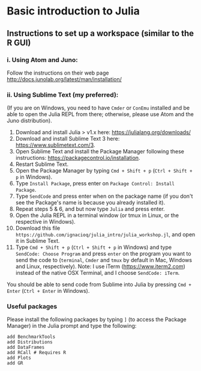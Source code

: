 # Basic introduction to Julia

## Instructions to set up a workspace (similar to the R GUI)

### i. Using Atom and Juno:

Follow the instructions on their web page http://docs.junolab.org/latest/man/installation/


### ii. Using Sublime Text (my preferred):

(If you are on Windows, you need to have `Cmder` or `ConEmu` installed and be able to open the Julia REPL from there; otherwise, please use Atom and the Juno distribution).

1. Download and install Julia > v1.x here: https://julialang.org/downloads/
2. Download and install Sublime Text 3 here: https://www.sublimetext.com/3.
3. Open Sublime Text and install the Package Manager following these instructions: https://packagecontrol.io/installation.
4. Restart Sublime Text.
5. Open the Package Manager by typing `Cmd + Shift + p` (`Ctrl + Shift + p` in Windows).
6. Type `Install Package`, press enter on `Package Control: Install Package`.
7. Type `SendCode` and press enter when on the package name (if you don't see the Package's name is because you already installed it).
8. Repeat steps 5 & 6, and but now type `Julia` and press enter.
11. Open the Julia REPL in a terminal window (or tmux in Linux, or the respective in Windows).
12. Download this file `https://github.com/ignacioq/julia_intro/julia_workshop.jl`, and open it in Sublime Text.
13. Type `Cmd + Shift + p` (`Ctrl + Shift + p` in Windows) and type `SendCode: Choose Program` and press `enter` on the program you want to send the code to (`terminal`, `Cmder` and `tmux` by default in Mac, Windows and Linux, respectively). Note: I use iTerm (https://www.iterm2.com) instead of the native OSX Terminal, and I choose `SendCode: iTerm`.

You should be able to send code from Sublime into Julia by pressing `Cmd + Enter` (`Ctrl + Enter` in Windows).



### Useful packages

Please install the following packages by typing `]` (to access the Package Manager) in the Julia prompt and type the following:
```
add BenchmarkTools
add Distributions
add DataFrames
add RCall # Requires R
add Plots
add GR
```
